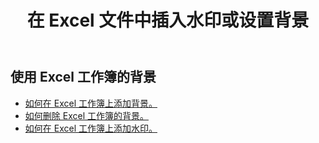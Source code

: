 ﻿---
title: 在 Excel 文件中插入水印或设置背景
second_title: Aspose.Cells Cloud Documen
linktitle: 水印和背景
type: docs
url: /zh/watermark-and-background/
aliases: [ /export/excel-chart-to-different-formats/，/workbook/background/]
keywords: Excel, Office Cloud, REST API, Spreadsheet, PDF, CSV, Json, Markdown, Watermark, Backgroun
description: Aspose.Cells Cloud REST API 支持在 Excel 工作簿上进行后台操作。SDK 支持多种开发语言，包括 Android、C#、Go、Java、NodeJS、Perl、PHP、Python、Ruby 和 Swift。
weight: 20
kwords: Excel, Office 云, REST API, 电子表格, PDF, CSV, Json, Markdown, 水印, 背景
---
## 使用 Excel 工作簿的背景

- [如何在 Excel 工作簿上添加背景。](/cells/zh/add-background-in-excel-file/)
- [如何删除 Excel 工作簿的背景。](/cells/zh/delete-background-in-excel-file/)
- [如何在 Excel 工作簿上添加水印。](/cells/zh/delete-background-in-excel-file/)
